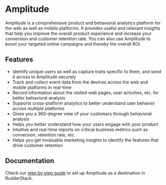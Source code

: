 # Amplitude

Amplitude is a comprehensive product and behavioral analytics platform for the web as well as mobile platforms. It provides useful and relevant insights that help you improve the overall product experience and increase your conversion and customer retention rate. You can also use Amplitude to boost your targeted online campaigns and thereby the overall ROI.

## Features
- Identify unique users as well as capture traits specific to them, and send it across to Amplitude securely
- Track and collect event data from the devices across the web and mobile platforms in real-time
- Record information about the visited web pages, user activities, etc. for better behavioral analysis
- Supports cross-platform analytics to better understand user behavior across multiple platforms
- Gives you a 360-degree view of your customers through behavioral analysis
- Helps you better understand how your users engage with your product
- Intuitive and real-time reports on critical business metrics such as conversion, retention rate, etc.
- Helps you get invaluable marketing insights to identify the features that drive customer retention

## Documentation
Check our [step by step guide](https://docs.rudderstack.com/destinations/amplitude) to set up Amplitude as a destination in RudderStack.